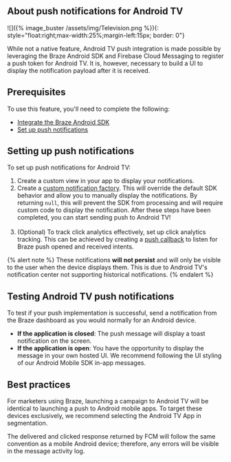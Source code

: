 ## About push notifications for Android TV

![]({% image_buster /assets/img/Television.png %}){: style="float:right;max-width:25%;margin-left:15px; border: 0"}

While not a native feature, Android TV push integration is made possible by leveraging the Braze Android SDK and Firebase Cloud Messaging to register a push token for Android TV. It is, however, necessary to build a UI to display the notification payload after it is received.

## Prerequisites

To use this feature, you'll need to complete the following:

- [Integrate the Braze Android SDK]({{site.baseurl}}/developer_guide/platforms/android/sdk_integration)
- [Set up push notifications]({{site.baseurl}}/developer_guide/platform_integration_guides/android/push_notifications/?tab=android)

## Setting up push notifications

To set up push notifications for Android TV:

1. Create a custom view in your app to display your notifications.
2. Create a [custom notification factory]({{site.baseurl}}/developer_guide/platform_integration_guides/android/push_notifications/android/integration/standard_integration/#custom-displaying-notifications). This will override the default SDK behavior and allow you to manually display the notifications. By returning `null`, this will prevent the SDK from processing and will require custom code to display the notification. After these steps have been completed, you can start sending push to Android TV!<br><br>
3. (Optional) To track click analytics effectively, set up click analytics tracking. This can be achieved by creating a [push callback]({{site.baseurl}}/developer_guide/platform_integration_guides/android/push_notifications/android/integration/standard_integration/#android-push-listener-callback) to listen for Braze push opened and received intents.

{% alert note %}
These notifications **will not persist** and will only be visible to the user when the device displays them. This is due to Android TV's notification center not supporting historical notifications.
{% endalert %} 

## Testing Android TV push notifications

To test if your push implementation is successful, send a notification from the Braze dashboard as you would normally for an Android device.

- **If the application is closed**: The push message will display a toast notification on the screen.
- **If the application is open**: You have the opportunity to display the message in your own hosted UI. We recommend following the UI styling of our Android Mobile SDK in-app messages.

## Best practices

For marketers using Braze, launching a campaign to Android TV will be identical to launching a push to Android mobile apps. To target these devices exclusively, we recommend selecting the Android TV App in segmentation.

The delivered and clicked response returned by FCM will follow the same convention as a mobile Android device; therefore, any errors will be visible in the message activity log.
